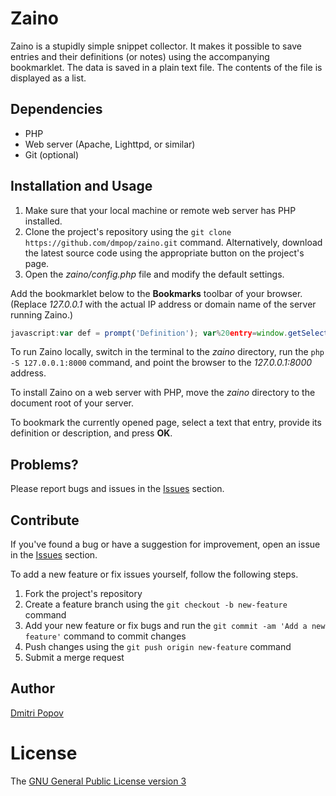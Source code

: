 # Zaino

Zaino is a stupidly simple snippet collector. It makes it possible to save entries and their definitions (or notes) using the accompanying bookmarklet. The data is saved in a plain text file. The contents of the file is displayed as a list.

## Dependencies

- PHP
- Web server (Apache, Lighttpd, or similar)
- Git (optional)

## Installation and Usage

1. Make sure that your local machine or remote web server has PHP installed.
2. Clone the project's repository using the `git clone https://github.com/dmpop/zaino.git` command. Alternatively, download the latest source code using the appropriate button on the project's page.
3. Open the _zaino/config.php_ file and modify the default settings.


Add the bookmarklet below to the **Bookmarks** toolbar of your browser. (Replace _127.0.0.1_ with the actual IP address or domain name of the server running Zaino.)

```javascript
javascript:var def = prompt('Definition'); var%20entry=window.getSelection();location.href='http://127.0.0.1/index.php?entry='+escape(entry)+'&def='+escape(def)+'&key=secret'
```

To run Zaino locally, switch in the terminal to the _zaino_ directory,  run the `php -S 127.0.0.1:8000` command, and point the browser to the _127.0.0.1:8000_ address.

To install Zaino on a web server with PHP, move the _zaino_ directory to the document root of your server.

To bookmark the currently opened page, select a text that entry, provide its definition or description, and press **OK**.

## Problems?

Please report bugs and issues in the [Issues](https://github.com/dmpop/zaino/issues) section.

## Contribute

If you've found a bug or have a suggestion for improvement, open an issue in the [Issues](https://github.com/dmpop/zaino/issues) section.

To add a new feature or fix issues yourself, follow the following steps.

1. Fork the project's repository
2. Create a feature branch using the `git checkout -b new-feature` command
3. Add your new feature or fix bugs and run the `git commit -am 'Add a new feature'` command to commit changes
4. Push changes using the `git push origin new-feature` command
5. Submit a merge request

## Author

[Dmitri Popov](https://www.tokyomade.photography/)

# License

The [GNU General Public License version 3](http://www.gnu.org/licenses/gpl-3.0.en.html)
